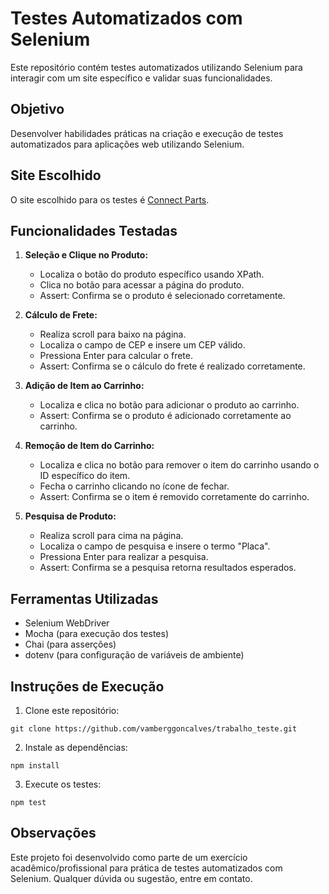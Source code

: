 # Testes Automatizados com Selenium

Este repositório contém testes automatizados utilizando Selenium para interagir com um site específico e validar suas funcionalidades.

## Objetivo

Desenvolver habilidades práticas na criação e execução de testes automatizados para aplicações web utilizando Selenium.

## Site Escolhido

O site escolhido para os testes é [Connect Parts](https://www.connectparts.com.br).

## Funcionalidades Testadas

1. **Seleção e Clique no Produto:**
   - Localiza o botão do produto específico usando XPath.
   - Clica no botão para acessar a página do produto.
   - Assert: Confirma se o produto é selecionado corretamente.

2. **Cálculo de Frete:**
   - Realiza scroll para baixo na página.
   - Localiza o campo de CEP e insere um CEP válido.
   - Pressiona Enter para calcular o frete.
   - Assert: Confirma se o cálculo do frete é realizado corretamente.

3. **Adição de Item ao Carrinho:**
   - Localiza e clica no botão para adicionar o produto ao carrinho.
   - Assert: Confirma se o produto é adicionado corretamente ao carrinho.

4. **Remoção de Item do Carrinho:**
   - Localiza e clica no botão para remover o item do carrinho usando o ID específico do item.
   - Fecha o carrinho clicando no ícone de fechar.
   - Assert: Confirma se o item é removido corretamente do carrinho.

5. **Pesquisa de Produto:**
   - Realiza scroll para cima na página.
   - Localiza o campo de pesquisa e insere o termo "Placa".
   - Pressiona Enter para realizar a pesquisa.
   - Assert: Confirma se a pesquisa retorna resultados esperados.

## Ferramentas Utilizadas

- Selenium WebDriver
- Mocha (para execução dos testes)
- Chai (para asserções)
- dotenv (para configuração de variáveis de ambiente)

## Instruções de Execução

1. Clone este repositório: 
```
git clone https://github.com/vamberggoncalves/trabalho_teste.git
```
2. Instale as dependências:
```
npm install
```
3. Execute os testes:
```
npm test
```

## Observações

Este projeto foi desenvolvido como parte de um exercício acadêmico/profissional para prática de testes automatizados com Selenium. Qualquer dúvida ou sugestão, entre em contato.
